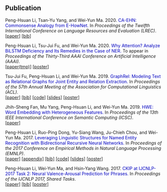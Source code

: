 <h2>Publication</h2>

Peng-Hsuan Li, Tsan-Yu Yang, and Wei-Yun Ma. 2020. <span style="color:#0000C0">CA-EHN: Commonsense Analogy from E-HowNet.</span> In *Proceedings of the Twelfth International Conference on Language Resources and Evaluation (LREC)*.<br />
[[paper](https://www.aclweb.org/anthology/2020.lrec-1.365/)]
[[bib](https://www.aclweb.org/anthology/2020.lrec-1.365.bib)]

Peng-Hsuan Li, Tsu-Jui Fu, and Wei-Yun Ma. 2020. <span style="color:#0000C0">Why Attention? Analyze BiLSTM Deficiency and Its Remedies in the Case of NER.</span> To appear in *Proceedings of the Thirty-Third AAAI Conference on Artificial Intelligence (AAAI)*.<br />
[[paper(tmp)](https://arxiv.org/abs/1908.11046)]
[[poster](../doc/cross_ner_poster.pdf)]

Tsu-Jui Fu, Peng-Hsuan Li, and Wei-Yun Ma. 2019. <span style="color:#0000C0">GraphRel: Modeling Text as Relational Graphs for Joint Entity and Relation Extraction.</span> In *Proceedings of the 57th Annual Meeting of the Association for Computational Linguistics (ACL)*.<br />
[[paper](https://www.aclweb.org/anthology/P19-1136/)]
[[bib](https://www.aclweb.org/anthology/P19-1136.bib)]
[[code](https://github.com/tsujuifu/pytorch_graph-rel)]
[[slides](../doc/graphrel_slides.pdf)]
[[poster](../doc/graphrel_poster.pdf)]

Jhih-Sheng Fan, Mu Yang, Peng-Hsuan Li, and Wei-Yun Ma. 2019. <span style="color:#0000C0">HWE: Word Embedding with Heterogeneous Features.</span> In *Proceedings of the 13th IEEE International Conference on Semantic Computing (ICSC)*.<br />
[[paper]](../doc/hwe_icsc2019.pdf)

Peng-Hsuan Li, Ruo-Ping Dong, Yu-Siang Wang, Ju-Chieh Chou, and Wei-Yun Ma. 2017. <span style="color:#0000C0">Leveraging Linguistic Structures for Named Entity Recognition with Bidirectional Recursive Neural Networks.</span> In *Proceedings of the 2017 Conference on Empirical Methods in Natural Language Processing (EMNLP)*.<br />
[[paper]](https://www.aclweb.org/anthology/D17-1282/)
[[appendix]](https://www.aclweb.org/anthology/attachments/D17-1282.Attachment.zip)
[[bib]](https://www.aclweb.org/anthology/D17-1282.bib)
[[code]](https://github.com/jacobvsdanniel/tf_rnn)
[[slides]](../doc/rnn_ner_slides.pdf)
[[poster]](../doc/rnn_ner_poster.pdf)

Peng-Hsuan Li, Wei-Yun Ma, and Hsin-Yang Wang. 2017. <span style="color:#0000C0">CKIP at IJCNLP-2017 Task 2: Neural Valence-Arousal Prediction for Phrases.</span> In *Proceedings of the IJCNLP 2017, Shared Tasks*.<br />
[[paper]](https://www.aclweb.org/anthology/I17-4014/)
[[bib]](https://www.aclweb.org/anthology/I17-4014.bib)
[[poster]](../doc/CKIP_DSAP.pdf)
